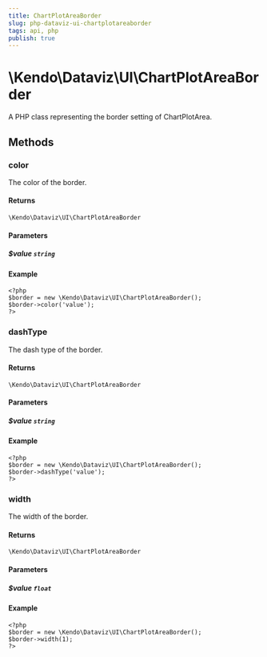 ```yaml
---
title: ChartPlotAreaBorder
slug: php-dataviz-ui-chartplotareaborder
tags: api, php
publish: true
---
```


# \Kendo\Dataviz\UI\ChartPlotAreaBorder

A PHP class representing the border setting of ChartPlotArea.


## Methods

### color
The color of the border.

#### Returns
`\Kendo\Dataviz\UI\ChartPlotAreaBorder`

#### Parameters

##### $value `string`



#### Example 
    <?php
    $border = new \Kendo\Dataviz\UI\ChartPlotAreaBorder();
    $border->color('value');
    ?>

### dashType
The dash type of the border.

#### Returns
`\Kendo\Dataviz\UI\ChartPlotAreaBorder`

#### Parameters

##### $value `string`



#### Example 
    <?php
    $border = new \Kendo\Dataviz\UI\ChartPlotAreaBorder();
    $border->dashType('value');
    ?>

### width
The width of the border.

#### Returns
`\Kendo\Dataviz\UI\ChartPlotAreaBorder`

#### Parameters

##### $value `float`



#### Example 
    <?php
    $border = new \Kendo\Dataviz\UI\ChartPlotAreaBorder();
    $border->width(1);
    ?>

